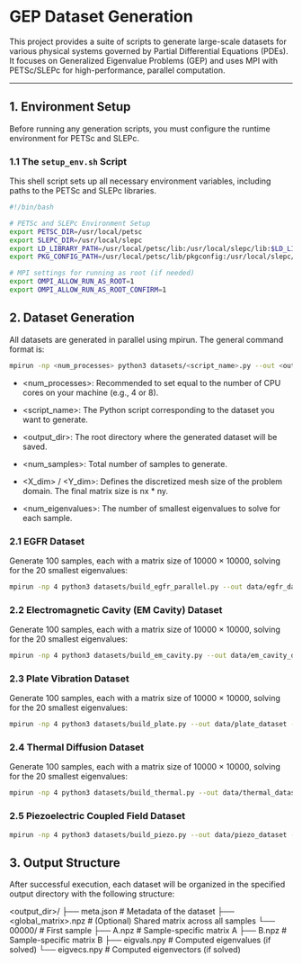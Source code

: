 # GEP Dataset Generation

This project provides a suite of scripts to generate large-scale datasets for various physical systems governed by Partial Differential Equations (PDEs). It focuses on Generalized Eigenvalue Problems (GEP) and uses MPI with PETSc/SLEPc for high-performance, parallel computation.

---

## 1. Environment Setup

Before running any generation scripts, you must configure the runtime environment for PETSc and SLEPc.

### 1.1 The `setup_env.sh` Script

This shell script sets up all necessary environment variables, including paths to the PETSc and SLEPc libraries.

```bash
#!/bin/bash

# PETSc and SLEPc Environment Setup
export PETSC_DIR=/usr/local/petsc
export SLEPC_DIR=/usr/local/slepc
export LD_LIBRARY_PATH=/usr/local/petsc/lib:/usr/local/slepc/lib:$LD_LIBRARY_PATH
export PKG_CONFIG_PATH=/usr/local/petsc/lib/pkgconfig:/usr/local/slepc/lib/pkgconfig:$PKG_CONFIG_PATH

# MPI settings for running as root (if needed)
export OMPI_ALLOW_RUN_AS_ROOT=1
export OMPI_ALLOW_RUN_AS_ROOT_CONFIRM=1
```


## 2. Dataset Generation

All datasets are generated in parallel using mpirun.
The general command format is:
```bash
mpirun -np <num_processes> python3 datasets/<script_name>.py --out <output_dir> --num <num_samples> --nx <X_dim> --ny <Y_dim> --nev <num_eigenvalues>
```

- <num_processes>: Recommended to set equal to the number of CPU cores on your machine (e.g., 4 or 8).

- <script_name>: The Python script corresponding to the dataset you want to generate.

- <output_dir>: The root directory where the generated dataset will be saved.

- <num_samples>: Total number of samples to generate.

- <X_dim> / <Y_dim>: Defines the discretized mesh size of the problem domain. The final matrix size is nx * ny.

- <num_eigenvalues>: The number of smallest eigenvalues to solve for each sample.

### 2.1 EGFR Dataset

Generate 100 samples, each with a matrix size of 10000 × 10000, solving for the 20 smallest eigenvalues:

```bash
mpirun -np 4 python3 datasets/build_egfr_parallel.py --out data/egfr_dataset --num 100 --nbas 10000 --nev 20
```

### 2.2 Electromagnetic Cavity (EM Cavity) Dataset

Generate 100 samples, each with a matrix size of 10000 × 10000, solving for the 20 smallest eigenvalues:

```bash
mpirun -np 4 python3 datasets/build_em_cavity.py --out data/em_cavity_dataset --num 100 --nx 100 --ny 100 --nev 20
```
### 2.3 Plate Vibration Dataset

Generate 100 samples, each with a matrix size of 10000 × 10000, solving for the 20 smallest eigenvalues:
```bash
mpirun -np 4 python3 datasets/build_plate.py --out data/plate_dataset --num 100 --nx 100 --ny 100 --nev 20
```

### 2.4 Thermal Diffusion Dataset

Generate 100 samples, each with a matrix size of 10000 × 10000, solving for the 20 smallest eigenvalues:
```bash
mpirun -np 4 python3 datasets/build_thermal.py --out data/thermal_dataset --num 100 --nx 100 --ny 100 --nev 20
```
### 2.5 Piezoelectric Coupled Field Dataset

```bash
mpirun -np 4 python3 datasets/build_piezo.py --out data/piezo_dataset --num 100 --nx 71 --ny 71 --nev 20 --no_solve
```
## 3. Output Structure

After successful execution, each dataset will be organized in the specified output directory with the following structure:

<output_dir>/
├── meta.json              # Metadata of the dataset
├── <global_matrix>.npz    # (Optional) Shared matrix across all samples
└── 00000/                 # First sample
    ├── A.npz              # Sample-specific matrix A
    ├── B.npz              # Sample-specific matrix B
    ├── eigvals.npy        # Computed eigenvalues (if solved)
    └── eigvecs.npy        # Computed eigenvectors (if solved)
